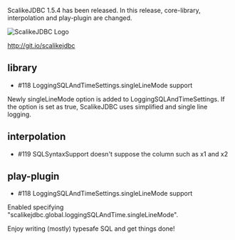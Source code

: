 ScalikeJDBC 1.5.4 has been released. In this release, core-library, interpolation and play-plugin are changed.

![ScalikeJDBC Logo](https://raw.github.com/seratch/scalikejdbc/develop/logo.png)

http://git.io/scalikejdbc

## library

- #118 LoggingSQLAndTimeSettings.singleLineMode support

Newly singleLineMode option is added to LoggingSQLAndTimeSettings. If the option is set as true, ScalikeJDBC uses simplified and single line logging.

## interpolation

- #119 SQLSyntaxSupport doesn't suppose the column such as x1 and x2

## play-plugin

- #118 LoggingSQLAndTimeSettings.singleLineMode support

Enabled specifying "scalikejdbc.global.loggingSQLAndTime.singleLineMode".


Enjoy writing (mostly) typesafe SQL and get things done!

